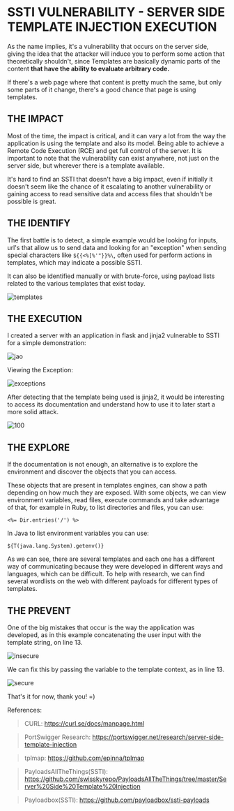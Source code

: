 
# SSTI VULNERABILITY - SERVER SIDE TEMPLATE INJECTION EXECUTION

As the name implies, it's a vulnerability that occurs on the server side, giving the idea that the attacker will induce you to perform some action that theoretically shouldn't, since Templates are basically dynamic parts of the content **that have the ability to evaluate arbitrary code.**

If there's a web page where that content is pretty much the same, but only some parts of it change, there's a good chance that page is using templates.


## **THE IMPACT**

Most of the time, the impact is critical, and it can vary a lot from the way the application is using the template and also its model. Being able to achieve a Remote Code Execution (RCE) and get full control of the server. It is important to note that the vulnerability can exist anywhere, not just on the server side, but wherever there is a template available.

It's hard to find an SSTI that doesn't have a big impact, even if initially it doesn't seem like the chance of it escalating to another vulnerability or gaining access to read sensitive data and access files that shouldn't be possible is great.


## **THE IDENTIFY**

The first battle is to detect, a simple example would be looking for inputs, url's that allow us to send data and looking for an "exception" when sending special characters like `${{<%[%'"}}%\`, often used for perform actions in templates, which may indicate a possible SSTI.

It can also be identified manually or with brute-force, using payload lists related to the various templates that exist today.

![templates](https://user-images.githubusercontent.com/66689576/180703700-6ff138ae-5581-48df-8449-b1764c51e066.png)

## **THE EXECUTION**

I created a server with an application in flask and jinja2 vulnerable to SSTI for a simple demonstration:

![jao](https://user-images.githubusercontent.com/66689576/180695563-12d6c548-63ac-46b0-b184-e7f3e1cd511f.png)

Viewing the Exception:

![exceptions](https://user-images.githubusercontent.com/66689576/180695573-afa09e2a-3dec-47e5-8dbf-2594ee1955d4.png)

After detecting that the template being used is jinja2, it would be interesting to access its documentation and understand how to use it to later start a more solid attack.

![100](https://user-images.githubusercontent.com/66689576/180695595-66f01230-8349-4580-a5ce-af518581ac4d.png)

## **THE EXPLORE**

If the documentation is not enough, an alternative is to explore the environment and discover the objects that you can access.

These objects that are present in templates engines, can show a path depending on how much they are exposed. With some objects, we can view environment variables, read files, execute commands and take advantage of that, for example in Ruby, to list directories and files, you can use:

    <%= Dir.entries('/') %>

In Java to list environment variables you can use:

    ${T(java.lang.System).getenv()}

As we can see, there are several templates and each one has a different way of communicating because they were developed in different ways and languages, which can be difficult. To help with research, we can find several wordlists on the web with different payloads for different types of templates.

## **THE PREVENT**

One of the big mistakes that occur is the way the application was developed, as in this example concatenating the user input with the template string, on line 13.

![insecure](https://user-images.githubusercontent.com/66689576/180859693-fad9134a-c1e6-4aa2-90f6-2459df2de11a.png)

We can fix this by passing the variable to the template context, as in line 13.

![secure](https://user-images.githubusercontent.com/66689576/180859846-b9158558-e1ae-4d97-85c1-880ee12c317f.png)

That's it for now, thank you! =)

References:
>CURL: https://curl.se/docs/manpage.html

>PortSwigger Research: https://portswigger.net/research/server-side-template-injection

>tplmap: https://github.com/epinna/tplmap

>PayloadsAllTheThings(SSTI): https://github.com/swisskyrepo/PayloadsAllTheThings/tree/master/Server%20Side%20Template%20Injection

>Payloadbox(SSTI): https://github.com/payloadbox/ssti-payloads
